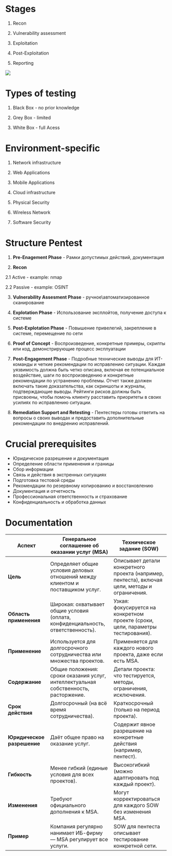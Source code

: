 # Stages

1. Recon

2. Vulnerability assessment 

3.  Exploitation

4.  Post-Exploitation

5. Reporting

![](C:\Users\balam\AppData\Roaming\marktext\images\2025-05-18-14-58-20-image.png)



# Types of testing

1. Black Box - no prior knowledge

2. Grey Box - limited

3. White Box - full Acess



# Environment-specific

1. Network infrastructure

2. Web Applications

3. Mobile Applications

4. Cloud infrastructure

5. Physical Security

6. Wireless Network

7.  Software Security



# Structure Pentest

1. **Pre-Enagement Phase** - Рамки допустимых действий, документация

2.  **Recon**
   
   2.1 Active - example: nmap
   
   2.2 Passive - example: OSINT

3.  **Vulnerability Assesment Phase** - ручное\автоматизированное сканирование

4. **Explotation Phase** - Использование эксплойтов, получение доступа к системе 

5. **Post-Explotation Phase** - Повышение привелегий, закрепление в системе, перемещение по сети

6.  **Proof of Concept** - Воспроизведение, конкретные примеры, скрипты или код, демонстрирующие процесс эксплуатации

7.  **Post-Engagement Phase** - Подробные технические выводы для ИТ-команды и четкие рекомендации по исправлению ситуации. Каждая уязвимость должна быть четко описана, включая ее потенциальное воздействие, шаги по воспроизведению и конкретные рекомендации по устранению проблемы. Отчет также должен включать такие доказательства, как скриншоты и журналы, подтверждающие выводы. Рейтинги рисков должны быть присвоены, чтобы помочь клиенту расставить приоритеты в своих усилиях по исправлению ситуации.

8.  **Remediation Support and Retesting** - Пентестеры готовы ответить на вопросы о своих выводах и предоставить дополнительные рекомендации по внедрению исправлений.



# Crucial prerequisites

- Юридическое разрешение и документация
- Определение области применения и границы
- Сбор информации
- Связь и действия в экстренных ситуациях
- Подготовка тестовой среды
- Рекомендации по резервному копированию и восстановлению
- Документация и отчетность
- Профессиональная ответственность и страхование
- Конфиденциальность и обработка данных



# Documentation

| Аспект                     | Генеральное соглашение об оказании услуг (MSA)                                      | Техническое задание (SOW)                                                                      |
| -------------------------- | ----------------------------------------------------------------------------------- | ---------------------------------------------------------------------------------------------- |
| **Цель**                   | Определяет общие условия деловых отношений между клиентом и поставщиком услуг.      | Описывает детали конкретного проекта (например, пентеста), включая цели, методы и ограничения. |
| **Область применения**     | Широкая: охватывает общие условия (оплата, конфиденциальность, ответственность).    | Узкая: фокусируется на конкретном проекте (сроки, цели, параметры тестирования).               |
| **Применение**             | Используется для долгосрочного сотрудничества или множества проектов.               | Применяется для каждого нового проекта, даже если есть MSA.                                    |
| **Содержание**             | Общие положения: сроки оказания услуг, интеллектуальная собственность, расторжение. | Детали проекта: что тестируется, методы, ограничения, исключения.                              |
| **Срок действия**          | Долгосрочный (на всё время сотрудничества).                                         | Краткосрочный (только на период проекта).                                                      |
| **Юридическое разрешение** | Даёт общее право на оказание услуг.                                                 | Содержит явное разрешение на конкретные действия (например, пентест).                          |
| **Гибкость**               | Менее гибкий (единые условия для всех проектов).                                    | Высокогибкий (можно адаптировать под каждый проект).                                           |
| **Изменения**              | Требуют официального дополнения к MSA.                                              | Могут корректироваться для каждого SOW без изменения MSA.                                      |
| **Пример**                 | Компания регулярно нанимает ИБ-фирму — MSA регулирует все услуги.                   | SOW для пентеста описывает тестирование конкретной сети.                                       |
